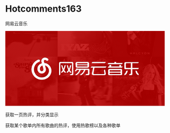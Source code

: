 # Hotcomments163
网易云音乐

![dd](https://github.com/JaydeeWu/Hotcomments163/blob/test/logo.jpeg)

获取一页热评，并分类显示

获取某个歌单内所有歌曲的热评，使用热歌榜以及各种歌单
